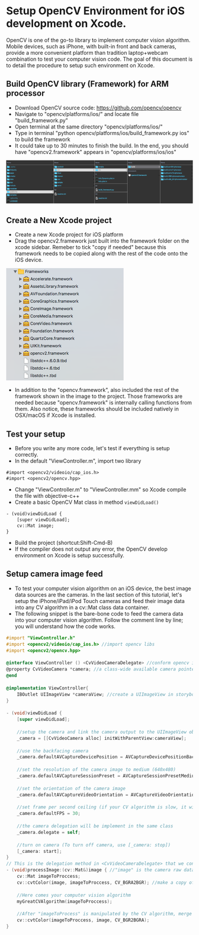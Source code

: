 # Setup OpenCV Environment for iOS development on Xcode.
OpenCV is one of the go-to library to implement computer vision algorithm. Mobile devices, such as iPhone, with built-in front and back cameras, provide a more convenient platform than tradition laptop+webcam combination to test your computer vision code. The goal of this document is to detail the procedure to setup such environment on Xcode.

## Build OpenCV library (Framework) for ARM processor
- Download OpenCV source code: https://github.com/opencv/opencv
- Navigate to "opencv/platforms/ios/" and locate file "build_framework.py"
- Open terminal at the same directory "opencv/platforms/ios/"
- Type in terminal "python opencv/platforms/ios/build_framework.py ios" to build the framework
- It could take up to 30 minutes to finish the build. In the end, you should have "opencv2.framework" appears in "opencv/platforms/ios/ios"

![](documentation/opencv-framework-directory.png)
## Create a New Xcode project
- Create a new Xcode project for iOS platform
- Drag the opencv2.framework just built into the framework folder on the xcode sidebar. Remeber to tick "copy if needed" because this framework needs to be copied along with the rest of the code onto the iOS device.

![](documentation/included-frameworks.png)

- In addition to the "opencv.framework", also included the rest of the framework shown in the image to the project. Those frameworks are needed because "opencv.framework" is internally calling functions from them. Also notice, these frameworks should be included natively in OSX/macOS if Xcode is installed.

## Test your setup
- Before you write any more code, let's test if everything is setup correctly.
- In the default "ViewController.m", import two library

```
#import <opencv2/videoio/cap_ios.h>
#import <opencv2/opencv.hpp>
```

- Change "ViewController.m" to "ViewController.mm" so Xcode compile the file with objective-c++
- Create a basic OpenCV Mat class in method ``viewDidLoad()``

```
- (void)viewDidLoad {
    [super viewDidLoad];
    cv::Mat image;
}
```

- Build the project (shortcut:Shift-Cmd-B)
- If the compiler does not output any error, the OpenCV develop environment on Xcode is setup successfully.

## Setup camera image feed
- To test your computer vision algorithm on an iOS device, the best image data sources are the cameras. In the last section of this tutorial, let's setup the iPhone/iPad/iPod Touch cameras and feed their image data into any CV algorithm in a cv::Mat class data container.
- The following snippet is the bare-bone code to feed the camera data into your computer vision algorithm. Follow the comment line by line; you will understand how the code works.

```Objective-C
#import "ViewController.h"
#import <opencv2/videoio/cap_ios.h> //import opencv libs
#import <opencv2/opencv.hpp>

@interface ViewController () <CvVideoCameraDelegate> //conform opencv ios camera delegate
@property CvVideoCamera *camera; //a class-wide available camera pointer
@end

@implementation ViewController{
    IBOutlet UIImageView *cameraView; //create a UIImageView in storyboard and link it to this pointer
}

- (void)viewDidLoad {
    [super viewDidLoad];
    
    //setup the camera and link the camera output to the UIImageView object in the storyboard
    _camera = [[CvVideoCamera alloc] initWithParentView:cameraView];
    
    //use the backfacing camera
    _camera.defaultAVCaptureDevicePosition = AVCaptureDevicePositionBack;
    
    //set the resolution of the camera image to medium (640x480)
    _camera.defaultAVCaptureSessionPreset = AVCaptureSessionPresetMedium;
    
    //set the orientation of the camera image
    _camera.defaultAVCaptureVideoOrientation = AVCaptureVideoOrientationLandscapeLeft;
    
    //set frame per second ceiling (if your CV algorithm is slow, it will drop frames and become smaller than this one)
    _camera.defaultFPS = 30;
    
    //the camera delegation will be implement in the same class
    _camera.delegate = self;
    
    //turn on camera (To turn off camera, use [_camera: stop])
    [_camera: start];
}
// This is the delegation method in <CvVideoCameraDelegate> that we conform to implement. What this method essentially does is that before the camera data shown on the UIImageView object on the storyboard, it goes into this method for any image manipulation. In short, this is the instagram filter!
- (void)processImage:(cv::Mat&)image { //"image" is the camera raw data already converted into cv::Mat object
    cv::Mat imageToProccess;
    cv::cvtColor(image, imageToProccess, CV_BGRA2BGR); //make a copy of the  camera raw data and convert it from BGRA to BGR (remove the alpha layer)
    
    //Here comes your computer vision algorithm
    myGreatCVAlgorithm(imageToProccess);
    
    //After "imageToProcess" is manipulated by the CV algorithm, merge it back to the camera feed to the storyboard and also add in the default alpha layer (where alpha = 1)
    cv::cvtColor(imageToProccess, image, CV_BGR2BGRA);
}
```
